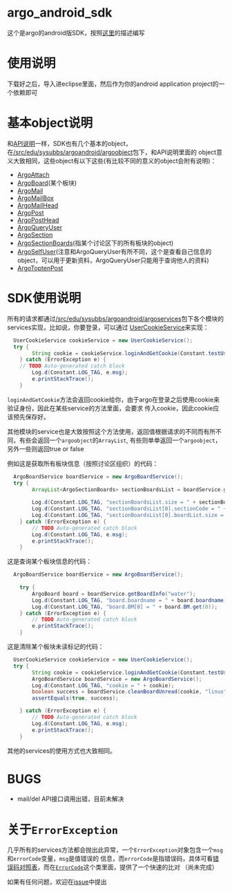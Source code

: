 argo\_android\_sdk
================

这个是argo的android版SDK，按照[这里][1]的描述编写

# 使用说明

下载好之后，导入进eclipse里面，然后作为你的android application project的一个依赖即可

# 基本object说明

和[API说明][1]一样，SDK也有几个基本的object，在[/src/edu/sysubbs/argoandroid/argoobject][2]包下，和API说明里面的
object意义大致相同，这些object有以下这些(有比较不同的意义的object会附有说明)：

- [ArgoAttach][3]
- [ArgoBoard][4](某个板块)
- [ArgoMail][5]
- [ArgoMailBox][6]
- [ArgoMailHead][7]
- [ArgoPost][8]
- [ArgoPostHead][9]
- [ArgoQueryUser][10]
- [ArgoSection][11]
- [ArgoSectionBoards][12](指某个讨论区下的所有板块的object)
- [ArgoSelfUser][13](注意和ArgoQueryUser有所不同，这个是查看自己信息的object，可以用于更新资料，ArgoQueryUser只能用于查询他人的资料)
- [ArgoToptenPost][14]

# SDK使用说明

所有的请求都通过[/src/edu/sysubbs/argoandroid/argoservices][15]包下各个模块的services实现，比如说，你要登录，可以通过
[UserCookieService][16]来实现：

```Java
  UserCookieService cookieService = new UserCookieService();
  try {
		String cookie = cookieService.loginAndGetCookie(Constant.testUsername, Constant.testPasswd);		
	} catch (ErrorException e) {
    // TODO Auto-generated catch block
		Log.d(Constant.LOG_TAG, e.msg);
		e.printStackTrace();
	}
```

``loginAndGetCookie``方法会返回cookie给你，由于argo在登录之后使用cookie来验证身份，因此在某些service的方法里面，会要求
传入cookie，因此cookie应该预先保存好。

其他模块的service也是大致按照这个方法使用，返回值根据请求的不同而有所不同，有些会返回一个``argoobject``的``ArrayList``,
有些则单单返回一个``argoobject``，另外一些则返回true or false

例如这是获取所有板块信息（按照讨论区组织）的代码：

```Java
  ArgoBoardService boardService = new ArgoBoardService();
  try {
		ArrayList<ArgoSectionBoards> sectionBoardsList = boardService.getAllBoardInfo();
			
		Log.d(Constant.LOG_TAG, "sectionBoardsList.size = " + sectionBoardsList.size());
		Log.d(Constant.LOG_TAG, "sectionBoardsList[0].sectionCode = " + sectionBoardsList.get(0).section.sectionCode);
		Log.d(Constant.LOG_TAG, "sectionBoardsList[0].boardList.size = " + sectionBoardsList.get(0).boardList.size());
	} catch (ErrorException e) {
		// TODO Auto-generated catch block
		Log.d(Constant.LOG_TAG, e.msg);
		e.printStackTrace();
	}
```

这是查询某个板块信息的代码：

```Java
  ArgoBoardService boardService = new ArgoBoardService();
  	
	try {
		ArgoBoard board = boardService.getBoardInfo("water");
		Log.d(Constant.LOG_TAG, "board.boardname = " + board.boardname);
		Log.d(Constant.LOG_TAG, "board.BM[0] = " + board.BM.get(0));
	} catch (ErrorException e) {
		// TODO Auto-generated catch block
		e.printStackTrace();
	}
```

这是清除某个板块未读标记的代码：

```Java
  UserCookieService cookieService = new UserCookieService();
  try {
		String cookie = cookieService.loginAndGetCookie(Constant.testUsername, Constant.testPasswd);
		ArgoBoardService boardService = new ArgoBoardService();
		Log.d(Constant.LOG_TAG, "cookie = " + cookie);
		boolean success = boardService.cleanBoardUnread(cookie, "linux");
		assertEquals(true, success);

	} catch (ErrorException e) {
		// TODO Auto-generated catch block
		Log.d(Constant.LOG_TAG, e.msg);
		e.printStackTrace();
	}
```

其他的services的使用方式也大致相同。

# BUGS
* mail/del API接口调用出错，目前未解决

# 关于``ErrorException``

几乎所有的services方法都会抛出此异常，一个``ErrorException``对象包含一个``msg``和``errorCode``变量，``msg``是值错误的
信息，而``errorCode``是指错误码，具体可看[错误码对照表][17]，而在[``ErrorCode``][18]这个类里面，提供了一个快速的比对
（尚未完成）

如果有任何问题，欢迎在[issue][19]中提出

[1]:http://dev.argolab.org/api/index.html
[2]:https://github.com/zonyitoo/argo_android_sdk/tree/master/src/edu/sysubbs/argoandroid/argoobject
[3]:https://github.com/zonyitoo/argo_android_sdk/blob/master/src/edu/sysubbs/argoandroid/argoobject/ArgoAttach.java
[4]:https://github.com/zonyitoo/argo_android_sdk/blob/master/src/edu/sysubbs/argoandroid/argoobject/ArgoBoard.java
[5]:https://github.com/zonyitoo/argo_android_sdk/blob/master/src/edu/sysubbs/argoandroid/argoobject/ArgoMail.java
[6]:https://github.com/zonyitoo/argo_android_sdk/blob/master/src/edu/sysubbs/argoandroid/argoobject/ArgoMailBox.java
[7]:https://github.com/zonyitoo/argo_android_sdk/blob/master/src/edu/sysubbs/argoandroid/argoobject/ArgoMailHead.java
[8]:https://github.com/zonyitoo/argo_android_sdk/blob/master/src/edu/sysubbs/argoandroid/argoobject/ArgoPost.java
[9]:https://github.com/zonyitoo/argo_android_sdk/blob/master/src/edu/sysubbs/argoandroid/argoobject/ArgoPostHead.java
[10]:https://github.com/zonyitoo/argo_android_sdk/blob/master/src/edu/sysubbs/argoandroid/argoobject/ArgoQueryUser.java
[11]:https://github.com/zonyitoo/argo_android_sdk/blob/master/src/edu/sysubbs/argoandroid/argoobject/ArgoSection.java
[12]:https://github.com/zonyitoo/argo_android_sdk/blob/master/src/edu/sysubbs/argoandroid/argoobject/ArgoSectionBoards.java
[13]:https://github.com/zonyitoo/argo_android_sdk/blob/master/src/edu/sysubbs/argoandroid/argoobject/ArgoSelfUser.java
[14]:https://github.com/zonyitoo/argo_android_sdk/blob/master/src/edu/sysubbs/argoandroid/argoobject/ArgoToptenPost.java
[15]:https://github.com/zonyitoo/argo_android_sdk/tree/master/src/edu/sysubbs/argoandroid/argoservices
[16]:https://github.com/zonyitoo/argo_android_sdk/blob/master/src/edu/sysubbs/argoandroid/argoservices/user/UserCookieService.java
[17]:http://dev.argolab.org/api/api_code.html
[18]:https://github.com/zonyitoo/argo_android_sdk/blob/master/src/edu/sysubbs/argoandroid/util/ErrorCode.java
[19]:https://github.com/zonyitoo/argo_android_sdk/issues
